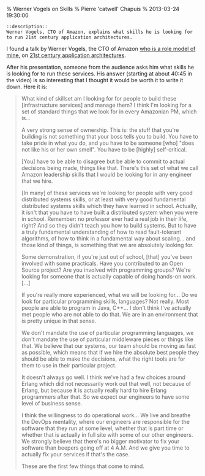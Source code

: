 % Werner Vogels on Skills
% Pierre 'catwell' Chapuis
% 2013-03-24 19:30:00

    ::description::
    Werner Vogels, CTO of Amazon, explains what skills he is looking for
    to run 21st century application architectures.

I found a talk by Werner Vogels, the CTO of Amazon [who is a role model of mine](http://blog.separateconcerns.com/2013-01-02-startups-soa.html), on [21st century application architectures](http://skillsmatter.com/podcast/design-architecture/21st-century-application-architectures).

After his presentation, someone from the audience asks him what skills he is looking for to run these services. His answer (starting at about 40:45 in the video) is so interesting that I thought it would be worth it to write it down. Here it is:

> What kind of skillset am I looking for for people to build these [infrastructure services] and manage them? I think I'm looking for a set of standard things that we look for in every Amazonian PM, which is...
>
> A very strong sense of ownership. This is: the stuff that you're building is not something that your boss tells you to build. You have to take pride in what you do, and you have to be someone [who] "does not like his or her own smell". You have to be [highly] self-critical.
>
> [You] have to be able to disagree but be able to commit to actual decisions being made, things like that. There's this set of what we call Amazon leadership skills that I would be looking for in any engineer that we hire.
>
> [In many] of these services we're looking for people with very good distributed systems skills, or at least with very good fundamental distributed systems skills which they have learned in school. Actually, it isn't that you have to have built a distributed system when you were in school. Remember: no professor ever had a real job in their life, right? And so they didn't teach you how to build systems. But to have a truly fundamental understanding of how to read fault-tolerant algorithms, of how to think in a fundamental way about scaling... and those kind of things, is something that we are absolutely looking for.
>
> Some demonstration, if you're just out of school, [that] you've been involved with some practicals. Have you contributed to an Open Source project? Are you involved with programming groups? We're looking for someone that is actually capable of doing hands-on work. [...]
>
> If you're really more experienced, what we will be looking for... Do we look for particular programming skills, languages? Not really. Most people are able to program in Java, C++... I don't think I've actually met people who are not able to do that. We are in an environment that is pretty unique in that sense.
>
> We don't mandate the use of particular programming languages, we don't mandate the use of particular middleware pieces or things like that. We believe that our systems, our team should be moving as fast as possible, which means that if we hire the absolute best people they should be able to make the decisions, what the right tools are for them to use in their particular project.
>
> It doesn't always go well. I think we've had a few choices around Erlang which did not necessarily work out that well, not because of Erlang, but because it is actually really hard to hire Erlang programmers after that. So we expect our engineers to have some level of business sense.
>
> I think the willingness to do operational work... We live and breathe the DevOps mentality, where our engineers are responsible for the software that they run at some level, whether that is part time or whether that is actually in full site with some of our other engineers. We strongly believe that there's no bigger motivator to fix your software than beepers going off at 4 A.M. And we give you time to actually fix your services if that's the case.
>
> These are the first few things that come to mind.
